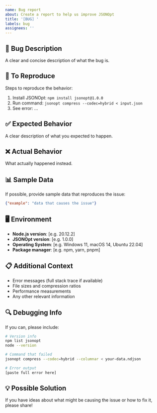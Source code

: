 ```yaml
---
name: Bug report
about: Create a report to help us improve JSONOpt
title: '[BUG] '
labels: bug
assignees: ''
---
```


## 🐛 **Bug Description**
A clear and concise description of what the bug is.

## 🔄 **To Reproduce**
Steps to reproduce the behavior:

1. Install JSONOpt: `npm install jsonopt@1.0.0`
2. Run command: `jsonopt compress --codec=hybrid < input.json`
3. See error: ...

## ✅ **Expected Behavior**
A clear description of what you expected to happen.

## ❌ **Actual Behavior**
What actually happened instead.

## 📊 **Sample Data**
If possible, provide sample data that reproduces the issue:

```json
{"example": "data that causes the issue"}
```

## 🖥️ **Environment**
- **Node.js version**: [e.g. 20.12.2]
- **JSONOpt version**: [e.g. 1.0.0]
- **Operating System**: [e.g. Windows 11, macOS 14, Ubuntu 22.04]
- **Package manager**: [e.g. npm, yarn, pnpm]

## 📋 **Additional Context**
- Error messages (full stack trace if available)
- File sizes and compression ratios
- Performance measurements
- Any other relevant information

## 🔍 **Debugging Info**
If you can, please include:

```bash
# Version info
npm list jsonopt
node --version

# Command that failed
jsonopt compress --codec=hybrid --columnar < your-data.ndjson

# Error output
[paste full error here]
```

## 💡 **Possible Solution**
If you have ideas about what might be causing the issue or how to fix it, please share!
